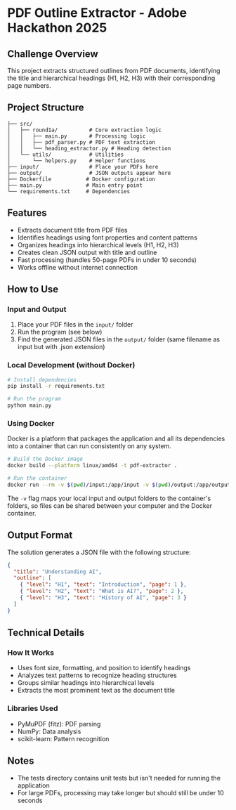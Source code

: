 # PDF Outline Extractor - Adobe Hackathon 2025

## Challenge Overview
This project extracts structured outlines from PDF documents, identifying the title and hierarchical headings (H1, H2, H3) with their corresponding page numbers.

## Project Structure
```
├── src/
│   ├── round1a/          # Core extraction logic
│   │   ├── main.py       # Processing logic
│   │   ├── pdf_parser.py # PDF text extraction
│   │   └── heading_extractor.py # Heading detection
│   └── utils/            # Utilities
│       └── helpers.py    # Helper functions
├── input/                # Place your PDFs here
├── output/               # JSON outputs appear here
├── Dockerfile           # Docker configuration
├── main.py              # Main entry point
└── requirements.txt     # Dependencies
```

## Features

- Extracts document title from PDF files
- Identifies headings using font properties and content patterns
- Organizes headings into hierarchical levels (H1, H2, H3)
- Creates clean JSON output with title and outline
- Fast processing (handles 50-page PDFs in under 10 seconds)
- Works offline without internet connection

## How to Use

### Input and Output
1. Place your PDF files in the `input/` folder
2. Run the program (see below)
3. Find the generated JSON files in the `output/` folder (same filename as input but with .json extension)

### Local Development (without Docker)
```bash
# Install dependencies
pip install -r requirements.txt

# Run the program
python main.py
```

### Using Docker
Docker is a platform that packages the application and all its dependencies into a container that can run consistently on any system.

```bash
# Build the Docker image
docker build --platform linux/amd64 -t pdf-extractor .

# Run the container
docker run --rm -v $(pwd)/input:/app/input -v $(pwd)/output:/app/output --network none pdf-extractor
```

The `-v` flag maps your local input and output folders to the container's folders, so files can be shared between your computer and the Docker container.

## Output Format

The solution generates a JSON file with the following structure:

```json
{
  "title": "Understanding AI",
  "outline": [
    { "level": "H1", "text": "Introduction", "page": 1 },
    { "level": "H2", "text": "What is AI?", "page": 2 },
    { "level": "H3", "text": "History of AI", "page": 3 }
  ]
}
```

## Technical Details

### How It Works
- Uses font size, formatting, and position to identify headings
- Analyzes text patterns to recognize heading structures
- Groups similar headings into hierarchical levels
- Extracts the most prominent text as the document title

### Libraries Used
- PyMuPDF (fitz): PDF parsing
- NumPy: Data analysis
- scikit-learn: Pattern recognition

## Notes
- The tests directory contains unit tests but isn't needed for running the application
- For large PDFs, processing may take longer but should still be under 10 seconds